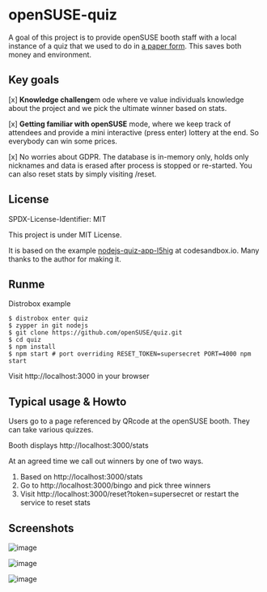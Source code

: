 # openSUSE-quiz

A goal of this project is to provide openSUSE booth staff with a local instance of a quiz that we used to do in [a paper form](https://github.com/openSUSE/artwork/tree/master/quizzes). This saves both money and environment.

## Key goals

[x] **Knowledge challenge**m ode where ve value individuals knowledge about the project and we pick the ultimate winner based on stats.

[x] **Getting familiar with openSUSE** mode, where we keep track of attendees and provide a mini interactive (press enter) lottery at the end. So everybody can win some prices.

[x] No worries about GDPR. The database is in-memory only, holds only nicknames and data is erased after process is stopped or re-started. You can also reset stats by simply visiting /reset.

## License

SPDX-License-Identifier: MIT

This project is under MIT License.

It is based on the example [nodejs-quiz-app-l5hig](https://codesandbox.io/p/sandbox/nodejs-quiz-app-l5hig) at codesandbox.io. Many thanks to the author for making it.

## Runme

Distrobox example

```
$ distrobox enter quiz
$ zypper in git nodejs
$ git clone https://github.com/openSUSE/quiz.git
$ cd quiz
$ npm install
$ npm start # port overriding RESET_TOKEN=supersecret PORT=4000 npm start
```

Visit http://localhost:3000 in your browser

## Typical usage & Howto

Users go to a page referenced by QRcode at the openSUSE booth.
They can take various quizzes.

Booth displays http://localhost:3000/stats

At an agreed time we call out winners by one of two ways.
1) Based on http://localhost:3000/stats
2) Go to http://localhost:3000/bingo and pick three winners
3) Visit http://localhost:3000/reset?token=supersecret or restart the service to reset stats


## Screenshots

![image](https://github.com/user-attachments/assets/9704ff88-d9f1-4054-9c6c-aafbac88b7d1)

![image](https://github.com/user-attachments/assets/908b0650-0485-428e-a2af-02ffc691f1c1)

![image](https://github.com/user-attachments/assets/1da951bf-c2cd-497c-a32a-3a6dd7aad7f8)
